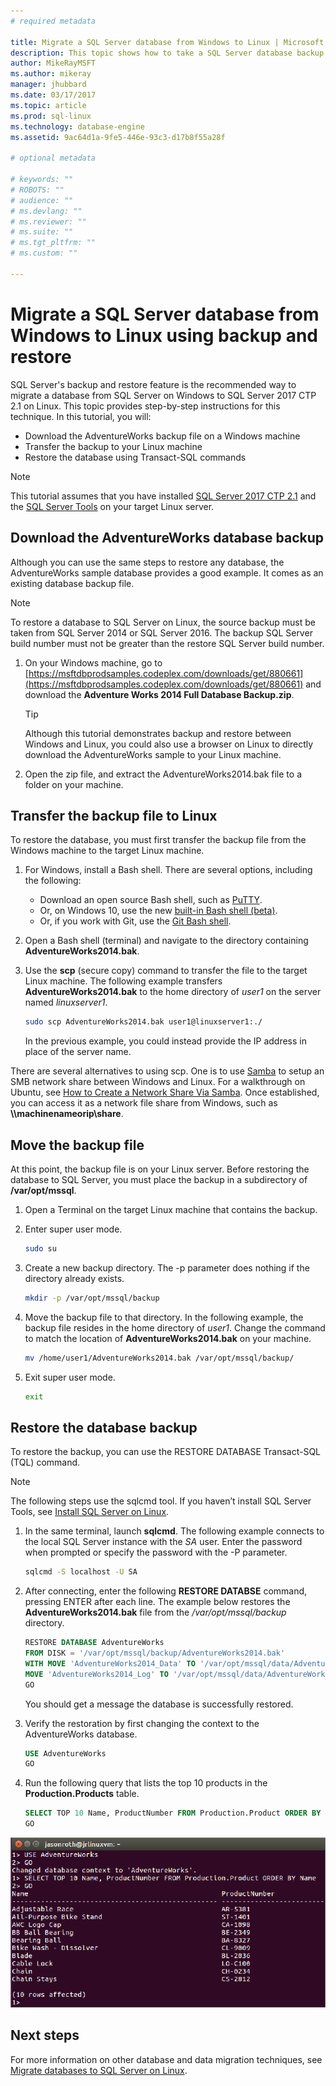 ```yaml
---
# required metadata

title: Migrate a SQL Server database from Windows to Linux | Microsoft Docs
description: This topic shows how to take a SQL Server database backup on Windows and restore it to a Linux machine running SQL Server 2017 CTP 2.1.
author: MikeRayMSFT 
ms.author: mikeray 
manager: jhubbard
ms.date: 03/17/2017
ms.topic: article
ms.prod: sql-linux
ms.technology: database-engine
ms.assetid: 9ac64d1a-9fe5-446e-93c3-d17b8f55a28f

# optional metadata

# keywords: ""
# ROBOTS: ""
# audience: ""
# ms.devlang: ""
# ms.reviewer: ""
# ms.suite: ""
# ms.tgt_pltfrm: ""
# ms.custom: ""

---
```

# Migrate a SQL Server database from Windows to Linux using backup and restore

SQL Server's backup and restore feature is the recommended way to migrate a database from SQL Server on Windows to SQL Server 2017 CTP 2.1 on Linux. This topic provides step-by-step instructions for this technique. In this tutorial, you will:

- Download the AdventureWorks backup file on a Windows machine
- Transfer the backup to your Linux machine
- Restore the database using Transact-SQL commands

> [!NOTE] 
> This tutorial assumes that you have installed [SQL Server 2017 CTP 2.1](sql-server-linux-setup.md) and the [SQL Server Tools](sql-server-linux-setup-tools.md) on your target Linux server.

## Download the AdventureWorks database backup

Although you can use the same steps to restore any database, the AdventureWorks sample database provides a good example. It comes as an existing database backup file.

>[!NOTE] 
> To restore a database to SQL Server on Linux, the source backup must be taken from SQL Server 2014 or SQL Server 2016. The backup SQL Server build number must not be greater than the restore SQL Server build number.  

1. On your Windows machine, go to [https://msftdbprodsamples.codeplex.com/downloads/get/880661](https://msftdbprodsamples.codeplex.com/downloads/get/880661) and download the **Adventure Works 2014 Full Database Backup.zip**.

   > [!TIP] 
   > Although this tutorial demonstrates backup and restore between Windows and Linux, you could also use a browser on Linux to directly download the AdventureWorks sample to your Linux machine.

2. Open the zip file, and extract the AdventureWorks2014.bak file to a folder on your machine.

## Transfer the backup file to Linux

To restore the database, you must first transfer the backup file from the Windows machine to the target Linux machine.

1. For Windows, install a Bash shell. There are several options, including the following:

   - Download an open source Bash shell, such as [PuTTY](http://www.putty.org/).
   - Or, on Windows 10, use the new [built-in Bash shell (beta)](https://msdn.microsoft.com/en-us/commandline/wsl/about).
   - Or, if you work with Git, use the [Git Bash shell](https://git-scm.com/downloads).

2. Open a Bash shell (terminal) and navigate to the directory containing **AdventureWorks2014.bak**.

3. Use the **scp** (secure copy) command to transfer the file to the target Linux machine. The following example transfers **AdventureWorks2014.bak** to the home directory of *user1* on the server named *linuxserver1*.

   ```bash
   sudo scp AdventureWorks2014.bak user1@linuxserver1:./
   ```
   
   In the previous example, you could instead provide the IP address in place of the server name.

There are several alternatives to using scp. One is to use [Samba](https://help.ubuntu.com/community/Samba) to setup an SMB network share between Windows and Linux. For a walkthrough on Ubuntu, see [How to Create a Network Share Via Samba](https://help.ubuntu.com/community/How%20to%20Create%20a%20Network%20Share%20Via%20Samba%20Via%20CLI%20%28Command-line%20interface/Linux%20Terminal%29%20-%20Uncomplicated,%20Simple%20and%20Brief%20Way!). Once established, you can access it as a network file share from Windows, such as **\\\\machinenameorip\\share**.

## Move the backup file

At this point, the backup file is on your Linux server. Before restoring the database to SQL Server, you must place the backup in a subdirectory of **/var/opt/mssql**.

1. Open a Terminal on the target Linux machine that contains the backup.

2. Enter super user mode.

   ```bash
   sudo su
   ```

3. Create a new backup directory. The -p parameter does nothing if the directory already exists.

   ```bash
   mkdir -p /var/opt/mssql/backup
   ```

4. Move the backup file to that directory. In the following example, the backup file resides in the home directory of *user1*. Change the command to match the location of **AdventureWorks2014.bak** on your machine.

   ```bash
   mv /home/user1/AdventureWorks2014.bak /var/opt/mssql/backup/
   ```

5. Exit super user mode.

   ```bash
   exit
   ```

## Restore the database backup

To restore the backup, you can use the RESTORE DATABASE Transact-SQL (TQL) command.

> [!NOTE] 
> The following steps use the sqlcmd tool. If you haven’t install SQL Server Tools, see [Install SQL Server on Linux](sql-server-linux-setup.md).

1. In the same terminal, launch **sqlcmd**. The following example connects to the local SQL Server instance with the *SA* user. Enter the password when prompted or specify the password with the -P parameter.

   ```bash
   sqlcmd -S localhost -U SA
   ```

2. After connecting, enter the following **RESTORE DATABSE** command, pressing ENTER after each line. The example below restores the **AdventureWorks2014.bak** file from the */var/opt/mssql/backup* directory.

   ```sql
   RESTORE DATABASE AdventureWorks
   FROM DISK = '/var/opt/mssql/backup/AdventureWorks2014.bak'
   WITH MOVE 'AdventureWorks2014_Data' TO '/var/opt/mssql/data/AdventureWorks2014_Data.mdf',
   MOVE 'AdventureWorks2014_Log' TO '/var/opt/mssql/data/AdventureWorks2014_Log.ldf'
   GO
   ```

   You should get a message the database is successfully restored.

3. Verify the restoration by first changing the context to the AdventureWorks database. 

   ```sql
   USE AdventureWorks
   GO
   ```

4. Run the following query that lists the top 10 products in the **Production.Products** table.

   ```sql
   SELECT TOP 10 Name, ProductNumber FROM Production.Product ORDER BY Name
   GO
   ```

![Output from Production.Products query](./media/sql-server-linux-migrate-restore-database/sql-server-linux-adventureworks-query.png)

## Next steps

For more information on other database and data migration techniques, see [Migrate databases to SQL Server on Linux](sql-server-linux-migrate-overview.md). 
